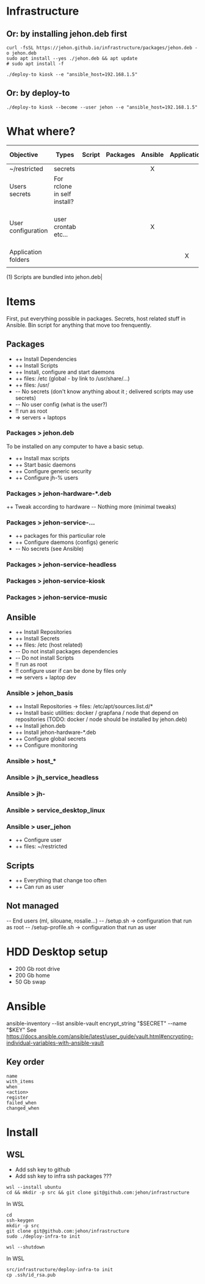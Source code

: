 # Infrastructure

## Or: by installing jehon.deb first

```
curl -fsSL https://jehon.github.io/infrastructure/packages/jehon.deb -o jehon.deb
sudo apt install --yes ./jehon.deb && apt update
# sudo apt install -f
```

```
./deploy-to kiosk --e "ansible_host=192.168.1.5"
```

## Or: by deploy-to

```
./deploy-to kiosk --become --user jehon --e "ansible_host=192.168.1.5"
```

# What where?

| Objective           | Types                       | Script | Packages | Ansible | Application | Not managed | Comment                              |
| :------------------ | --------------------------- | :----: | :------: | :-----: | :---------: | :---------: | ------------------------------------ |
| ~/restricted        | secrets                     |        |          |    X    |             |             |                                      |
| Users secrets       | For rclone in self install? |        |          |         |             |      X      | Required by script when necessary    |
| User configuration  | user crontab etc...         |        |          |    X    |             |             | Always depend of the user login name |
| Application folders |                             |        |          |         |      X      |             | ?? C'est quoi ??                     |
|                     |                             |        |          |         |             |             |                                      |

(1) Scripts are bundled into jehon.deb|

# Items

First, put everything possible in packages.
Secrets, host related stuff in Ansible.
Bin script for anything that move too frenquently.

## Packages

- ++ Install Dependencies
- ++ Install Scripts
- ++ Install, configure and start daemons
- ++ files: /etc (global - by link to /usr/share/...)
- ++ files: /usr/
- -- No secrets (don't know anything about it ; delivered scripts may use secrets)
- -- No user config (what is the user?)
- !! run as root
- => servers + laptops

### Packages > jehon.deb

To be installed on any computer to have a basic setup.

- ++ Install max scripts
- ++ Start basic daemons
- ++ Configure generic security
- ++ Configure jh-% users

### Packages > jehon-hardware-\*.deb

++ Tweak according to hardware
-- Nothing more (minimal tweaks)

### Packages > jehon-service-...

- ++ packages for this particuliar role
- ++ Configure daemons (configs) generic
- -- No secrets (see Ansible)

### Packages > jehon-service-headless

### Packages > jehon-service-kiosk

### Packages > jehon-service-music

## Ansible

- ++ Install Repositories
- ++ Install Secrets
- ++ files: /etc (host related)
- -- Do not install packages dependencies
- -- Do not install Scripts
- !! run as root
- !! configure user if can be done by files only
- ==> servers + laptop dev

### Ansible > jehon_basis

- ++ Install Repositories -> files: /etc/apt/sources.list.d/\*
- ++ Install basic utilities: docker / grapfana / node that depend on repositories (TODO: docker / node should be installed by jehon.deb)
- ++ Install jehon.deb
- ++ Install jehon-hardware-\*.deb
- ++ Configure global secrets
- ++ Configure monitoring

### Ansible > host\_\*

### Ansible > jh_service_headless

### Ansible > jh-<all>

### Ansible > service_desktop_linux

### Ansible > user_jehon

- ++ Configure user
- ++ files: ~/restricted

## Scripts

- ++ Everything that change too often
- ++ Can run as user

## Not managed

-- End users (ml, silouane, rosalie...)
-- <repo>/setup.sh -> configuration that run as root
-- <repo>/setup-profile.sh -> configuration that run as user

# HDD Desktop setup

- 200 Gb root drive
- 200 Gb home
- 50 Gb swap

# Ansible

ansible-inventory --list
ansible-vault encrypt_string "$SECRET" --name "$KEY"
See https://docs.ansible.com/ansible/latest/user_guide/vault.html#encrypting-individual-variables-with-ansible-vault

## Key order

    name
    with_items
    when
    <action>
    register
    failed_when
    changed_when

# Install

## WSL

- Add ssh key to github
- Add ssh key to infra ssh packages ???

```lang=shell
wsl --install ubuntu
cd && mkdir -p src && git clone git@github.com:jehon/infrastructure
```

In WSL

```lang=shell
cd
ssh-keygen
mkdir -p src
git clone git@github.com:jehon/infrastructure
sudo ./deploy-infra-to init
```

```lang=shell
wsl --shutdown
```

In WSL

```lang=shell
src/infrastructure/deploy-infra-to init
cp .ssh/id_rsa.pub
```
